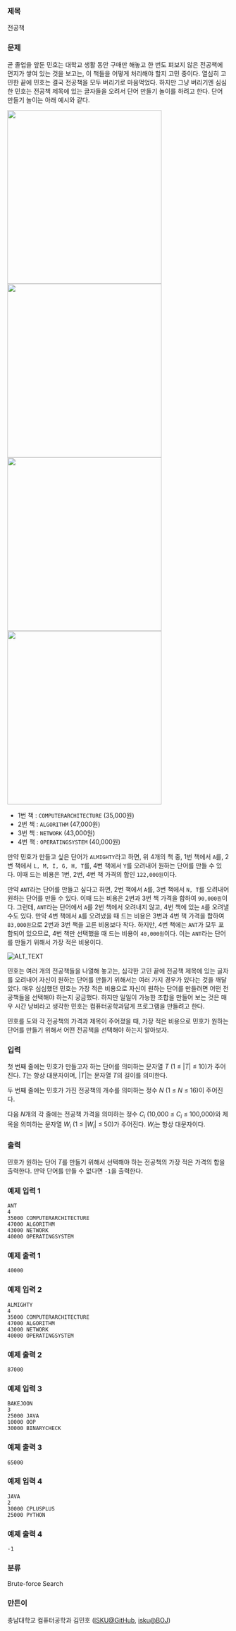 ### 제목
전공책

### 문제
<p>곧 졸업을 앞둔 민호는 대학교 생활 동안 구매만 해놓고 한 번도 펴보지 않은 전공책에 먼지가 쌓여 있는 것을 보고는, 이 책들을 어떻게 처리해야 할지 고민 중이다. 열심히 고민한 끝에 민호는 결국 전공책을 모두 버리기로 마음먹었다. 하지만 그냥 버리기엔 심심한 민호는 전공책 제목에 있는 글자들을 오려서 단어 만들기 놀이를 하려고 한다. 단어 만들기 놀이는 아래 예시와 같다.</p>

<img src="https://github.com/ISKU/2nd-Thinking-PC/blob/master/F/img/IMG_01.png" width="350" height="394" /><img src="https://github.com/ISKU/2nd-Thinking-PC/blob/master/F/img/IMG_02.png" width="350" height="394" />
<img src="https://github.com/ISKU/2nd-Thinking-PC/blob/master/F/img/IMG_03.png" width="350" height="394" /><img src="https://github.com/ISKU/2nd-Thinking-PC/blob/master/F/img/IMG_04.png" width="350" height="394" />

<ul>
	<li>1번 책 : <code>COMPUTERARCHITECTURE</code> (35,000원)</li>
	<li>2번 책 : <code>ALGORITHM</code> (47,000원)</li>
	<li>3번 책 : <code>NETWORK</code> (43,000원)</li>
	<li>4번 책 : <code>OPERATINGSYSTEM</code> (40,000원)</li>
</ul>

<p>만약 민호가 만들고 싶은 단어가 <code>ALMIGHTY</code>라고 하면, 위 4개의 책 중, 1번 책에서 <code>A</code>를, 2번 책에서 <code>L, M, I, G, H, T</code>를, 4번 책에서 <code>Y</code>를 오려내어 원하는 단어를 만들 수 있다. 이때 드는 비용은 1번, 2번, 4번 책 가격의 합인 <code>122,000원</code>이다.</p>

<p>만약 <code>ANT</code>라는 단어를 만들고 싶다고 하면, 2번 책에서 <code>A</code>를, 3번 책에서 <code>N, T</code>를 오려내어 원하는 단어를 만들 수 있다. 이때 드는 비용은 2번과 3번 책 가격을 합하여 <code>90,000원</code>이다. 그런데, <code>ANT</code>라는 단어에서 <code>A</code>를 2번 책에서 오려내지 않고, 4번 책에 있는 <code>A</code>를 오려낼 수도 있다. 만약 4번 책에서 <code>A</code>를 오려냈을 때 드는 비용은 3번과 4번 책 가격을 합하여 <code>83,000원</code>으로 2번과 3번 책을 고른 비용보다 작다. 하지만, 4번 책에는 <code>ANT</code>가 모두 포함되어 있으므로, 4번 책만 선택했을 때 드는 비용이 <code>40,000원</code>이다. 이는 <code>ANT</code>라는 단어를 만들기 위해서 가장 적은 비용이다.</p>

![ALT_TEXT](https://github.com/ISKU/2nd-Thinking-PC/blob/master/F/img/IMG_05.png)

<p>민호는 여러 개의 전공책들을 나열해 놓고는, 심각한 고민 끝에 전공책 제목에 있는 글자를 오려내어 자신이 원하는 단어를 만들기 위해서는 여러 가지 경우가 있다는 것을 깨달았다. 매우 심심했던 민호는 가장 적은 비용으로 자신이 원하는 단어를 만들려면 어떤 전공책들을 선택해야 하는지 궁금했다. 하지만 일일이 가능한 조합을 만들어 보는 것은 매우 시간 낭비라고 생각한 민호는 컴퓨터공학과답게 프로그램을 만들려고 한다.</p>

<p>민호를 도와 각 전공책의 가격과 제목이 주어졌을 때, 가장 적은 비용으로 민호가 원하는 단어를 만들기 위해서 어떤 전공책을 선택해야 하는지 알아보자.</p>

### 입력
<p>첫 번째 줄에는 민호가 만들고자 하는 단어를 의미하는 문자열 <em>T</em> (1 &le; |<em>T</em>| &le; 10)가 주어진다. <em>T</em>는 항상 대문자이며, |<em>T</em>|는 문자열 <em>T</em>의 길이를 의미한다.</p>

<p>두 번째 줄에는 민호가 가진 전공책의 개수를 의미하는 정수 <em>N</em> (1 &le; <em>N</em> &le; 16)이 주어진다.</p>

<p>다음 <em>N</em>개의 각 줄에는 전공책 가격을 의미하는 정수 <em>C<sub>i</sub></em> (10,000 &le; <em>C<sub>i</sub></em> &le; 100,000)와 제목을 의미하는 문자열 <em>W<sub>i</sub></em> (1 &le; |<em>W<sub>i</sub></em>| &le; 50)가 주어진다. <em>W<sub>i</sub></em>는 항상 대문자이다.</p>

### 출력
<p>민호가 원하는 단어 <em>T</em>를 만들기 위해서 선택해야 하는 전공책의 가장 적은 가격의 합을 출력한다. 만약 단어를 만들 수 없다면 <code>-1</code>을 출력한다.</p>

### 예제 입력 1
```
ANT
4
35000 COMPUTERARCHITECTURE
47000 ALGORITHM
43000 NETWORK
40000 OPERATINGSYSTEM
```

### 예제 출력 1
```
40000
```

### 예제 입력 2
```
ALMIGHTY
4
35000 COMPUTERARCHITECTURE
47000 ALGORITHM
43000 NETWORK
40000 OPERATINGSYSTEM
```

### 예제 출력 2
```
87000
```

### 예제 입력 3
```
BAKEJOON
3
25000 JAVA
10000 OOP
30000 BINARYCHECK
```

### 예졔 출력 3
```
65000
```

### 예제 입력 4
```
JAVA
2
30000 CPLUSPLUS
25000 PYTHON
```

### 예졔 출력 4
```
-1
```

### 분류
Brute-force Search

### 만든이
충남대학교 컴퓨터공학과 김민호 ([ISKU@GitHub](https://github.com/ISKU), [isku@BOJ](https://www.acmicpc.net/user/isku))
